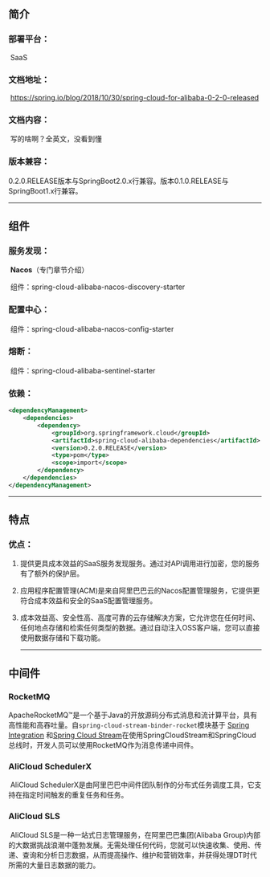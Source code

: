 ## 简介

### 部署平台：

​	SaaS

### 文档地址：

​	https://spring.io/blog/2018/10/30/spring-cloud-for-alibaba-0-2-0-released

### 文档内容：

​	写的啥啊？全英文，没看到懂

### 版本兼容：

​	 0.2.0.RELEASE版本与SpringBoot2.0.x行兼容。版本0.1.0.RELEASE与SpringBoot1.x行兼容。

---

## 组件

### 服务发现：

​	**Nacos**（专门章节介绍）

​	组件：spring-cloud-alibaba-nacos-discovery-starter

### 配置中心：

​	组件：spring-cloud-alibaba-nacos-config-starter

### 熔断：

​	组件：spring-cloud-alibaba-sentinel-starter

### 依赖：

~~~xml
<dependencyManagement>
    <dependencies>
        <dependency>
            <groupId>org.springframework.cloud</groupId>
            <artifactId>spring-cloud-alibaba-dependencies</artifactId>
            <version>0.2.0.RELEASE</version>
            <type>pom</type>
            <scope>import</scope>
        </dependency>
    </dependencies>
</dependencyManagement>
~~~

---

## 特点

### 	优点：

 1. 提供更具成本效益的SaaS服务发现服务。通过对API调用进行加密，您的服务有了额外的保护层。

 2. 应用程序配置管理(ACM)是来自阿里巴巴云的Nacos配置管理服务，它提供更符合成本效益和安全的SaaS配置管理服务。

 3. 成本效益高、安全性高、高度可靠的云存储解决方案，它允许您在任何时间、任何地点存储和检索任何类型的数据。通过自动注入OSS客户端，您可以直接使用数据存储和下载功能。

    ---

## 中间件

### 	RocketMQ

​	ApacheRocketMQ™是一个基于Java的开放源码分布式消息和流计算平台，具有高性能和高吞吐量。自`spring-cloud-stream-binder-rocket`模块基于 [Spring Integration](https://spring.io/projects/spring-integration) 和[Spring Cloud Stream](https://cloud.spring.io/spring-cloud-stream/)在使用SpringCloudStream和SpringCloud总线时，开发人员可以使用RocketMQ作为消息传递中间件。

### 	AliCloud SchedulerX

​	AliCloud SchedulerX是由阿里巴巴中间件团队制作的分布式任务调度工具，它支持在指定时间触发的重复任务和任务。

### 	AliCloud SLS

​	AliCloud SLS是一种一站式日志管理服务，在阿里巴巴集团(Alibaba Group)内部的大数据挑战浪潮中蓬勃发展。无需处理任何代码，您就可以快速收集、使用、传递、查询和分析日志数据，从而提高操作、维护和营销效率，并获得处理DT时代所需的大量日志数据的能力。

